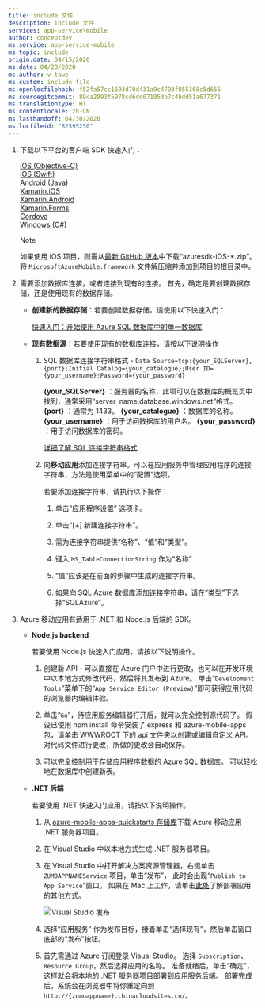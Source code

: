 ```yaml
---
title: include 文件
description: include 文件
services: app-service\mobile
author: conceptdev
ms.service: app-service-mobile
ms.topic: include
origin.date: 04/15/2020
ms.date: 04/20/2020
ms.author: v-tawe
ms.custom: include file
ms.openlocfilehash: f52fa57cc1693d70d431a9c4793f855368c5d656
ms.sourcegitcommit: 89ca2993f5978cd6dd67195db7c4bdd51a677371
ms.translationtype: HT
ms.contentlocale: zh-CN
ms.lasthandoff: 04/30/2020
ms.locfileid: "82595250"
---
```

1. 下载以下平台的客户端 SDK 快速入门：
    
    [iOS (Objective-C)](https://github.com/Azure/azure-mobile-apps-quickstarts/tree/master/client/iOS)  
    [iOS (Swift)](https://github.com/Azure/azure-mobile-apps-quickstarts/tree/master/client/iOS-Swift)  
    [Android (Java)](https://github.com/Azure/azure-mobile-apps-quickstarts/tree/master/client/android)  
    [Xamarin.iOS](https://github.com/Azure/azure-mobile-apps-quickstarts/tree/master/client/xamarin.iOS)  
    [Xamarin.Android](https://github.com/Azure/azure-mobile-apps-quickstarts/tree/master/client/xamarin.android)  
    [Xamarin.Forms](https://github.com/Azure/azure-mobile-apps-quickstarts/tree/master/client/xamarin.forms)  
    [Cordova](https://github.com/Azure/azure-mobile-apps-quickstarts/tree/master/client/cordova)  
    [Windows (C#)](https://github.com/Azure/azure-mobile-apps-quickstarts/tree/master/client/windows-uwp-cs)  

    > [!NOTE]
    > 如果使用 iOS 项目，则需从[最新 GitHub 版本](https://github.com/Azure/azure-mobile-apps-ios-client/releases/latest)中下载“azuresdk-iOS-\*.zip”。 将 `MicrosoftAzureMobile.framework` 文件解压缩并添加到项目的根目录中。
    >

2. 需要添加数据库连接，或者连接到现有的连接。 首先，确定是要创建数据存储，还是使用现有的数据存储。

    - **创建新的数据存储**：若要创建数据存储，请使用以下快速入门：

        [快速入门：开始使用 Azure SQL 数据库中的单一数据库](/sql-database/sql-database-single-database-quickstart-guide)

    - **现有数据源**：若要使用现有的数据库连接，请按以下说明操作

        1. SQL 数据库连接字符串格式 - `Data Source=tcp:{your_SQLServer},{port};Initial Catalog={your_catalogue};User ID={your_username};Password={your_password}`

           **{your_SQLServer}** ：服务器的名称，此项可以在数据库的概览页中找到，通常采用“server_name.database.windows.net”格式。
            **{port}** ：通常为 1433。
            **{your_catalogue}** ：数据库的名称。
            **{your_username}** ：用于访问数据库的用户名。
            **{your_password}** ：用于访问数据库的密码。

            [详细了解 SQL 连接字符串格式](https://docs.microsoft.com/dotnet/framework/data/adonet/connection-string-syntax#sqlclient-connection-strings)

        2. 向**移动应用**添加连接字符串。可以在应用服务中管理应用程序的连接字符串，方法是使用菜单中的“配置”选项。 

            若要添加连接字符串，请执行以下操作：

            1. 单击“应用程序设置”  选项卡。

            2. 单击“[+] 新建连接字符串”。 

            3. 需为连接字符串提供“名称”、“值”和“类型”。   

            4. 键入 `MS_TableConnectionString` 作为“名称” 

            5. “值”应该是在前面的步骤中生成的连接字符串。

            6. 如果向 SQL Azure 数据库添加连接字符串，请在“类型”下选择“SQLAzure”。  

3. Azure 移动应用有适用于 .NET 和 Node.js 后端的 SDK。

   - **Node.js backend**
    
     若要使用 Node.js 快速入门应用，请按以下说明操作。
     
        1. 创建新 API - 可以直接在 Azure 门户中进行更改，也可以在开发环境中以本地方式修改代码，然后将其发布到 Azure。 单击“`Development Tools`”菜单下的“`App Service Editor (Preview)`”即可获得应用代码的浏览器内编辑体验。
        
        2. 单击“`Go`”，待应用服务编辑器打开后，就可以完全控制源代码了。 假设已使用 npm install 命令安装了 express 和 azure-mobile-apps 包，请单击 WWWROOT 下的 api 文件夹以创建或编辑自定义 API。 对代码文件进行更改，所做的更改会自动保存。
        
        3. 可以完全控制用于存储应用程序数据的 Azure SQL 数据库。 可以轻松地在数据库中创建新表。
 
   - **.NET 后端**
    
        若要使用 .NET 快速入门应用，请按以下说明操作。

        1. 从 [azure-mobile-apps-quickstarts 存储库](https://github.com/Azure/azure-mobile-apps-quickstarts/tree/master/backend/dotnet/Quickstart)下载 Azure 移动应用 .NET 服务器项目。

        2. 在 Visual Studio 中以本地方式生成 .NET 服务器项目。

        3. 在 Visual Studio 中打开解决方案资源管理器，右键单击 `ZUMOAPPNAMEService` 项目，单击“发布”，  此时会出现“`Publish to App Service`”窗口。 如果在 Mac 上工作，请单击[此处](https://docs.azure.cn/app-service/deploy-local-git)了解部署应用的其他方式。
        
           ![Visual Studio 发布](./media/app-service-mobile-configure-new-backend/visual-studio-publish.png)

        4. 选择“应用服务”  作为发布目标，接着单击“选择现有”，然后单击窗口底部的“发布”按钮。  

        5. 首先需通过 Azure 订阅登录 Visual Studio。 选择 `Subscription`、`Resource Group`，然后选择应用的名称。 准备就绪后，单击“确定”，这样就会将本地的 .NET 服务器项目部署到应用服务后端。  部署完成后，系统会在浏览器中将你重定向到 `http://{zumoappname}.chinacloudsites.cn/`。

